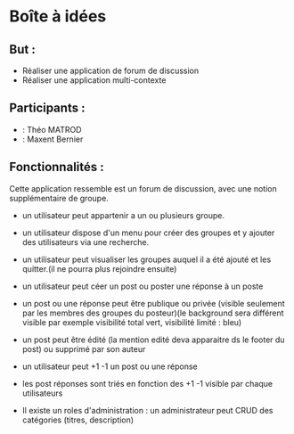 # Boîte à idées

## But :

* Réaliser une application de forum de discussion
* Réaliser une application multi-contexte


## Participants :
* : Théo MATROD
* : Maxent Bernier


## Fonctionnalités :

Cette application ressemble est un forum de discussion, avec une notion supplémentaire de groupe.

* un utilisateur peut appartenir a un ou plusieurs groupe.
* un utilisateur dispose d'un menu pour créer des groupes et y ajouter des utilisateurs via une recherche.
* un utilisateur peut visualiser les groupes auquel il a été ajouté et les quitter.(il ne pourra plus rejoindre ensuite)

* un utilisateur peut céer un post ou poster une réponse à un poste
* un post ou une réponse peut être publique ou privée (visible seulement par les membres des groupes du posteur)(le background sera différent visible par exemple visibilité total vert, visibilité limité : bleu)
* un post peut être édité (la mention edité deva apparaitre ds le footer du post) ou supprimé par son auteur
* un utilisateur peut +1 -1 un post ou une réponse
* les post réponses sont triés en fonction des +1 -1 visible par chaque utilisateurs

* Il existe un roles d'administration : un administrateur peut CRUD des catégories (titres, description)
